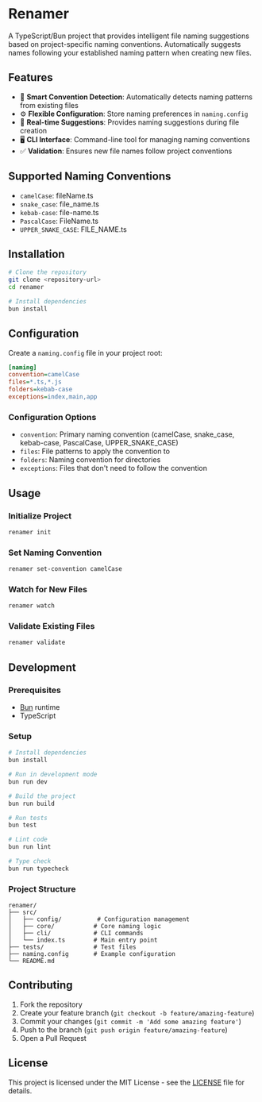 # Renamer

A TypeScript/Bun project that provides intelligent file naming suggestions based on project-specific naming conventions. Automatically suggests names following your established naming pattern when creating new files.

## Features

- 🎯 **Smart Convention Detection**: Automatically detects naming patterns from existing files
- ⚙️ **Flexible Configuration**: Store naming preferences in `naming.config`
- 🔄 **Real-time Suggestions**: Provides naming suggestions during file creation
- 🖥️ **CLI Interface**: Command-line tool for managing naming conventions
- ✅ **Validation**: Ensures new file names follow project conventions

## Supported Naming Conventions

- `camelCase`: fileName.ts
- `snake_case`: file_name.ts
- `kebab-case`: file-name.ts
- `PascalCase`: FileName.ts
- `UPPER_SNAKE_CASE`: FILE_NAME.ts

## Installation

```bash
# Clone the repository
git clone <repository-url>
cd renamer

# Install dependencies
bun install
```

## Configuration

Create a `naming.config` file in your project root:

```ini
[naming]
convention=camelCase
files=*.ts,*.js
folders=kebab-case
exceptions=index,main,app
```

### Configuration Options

- `convention`: Primary naming convention (camelCase, snake_case, kebab-case, PascalCase, UPPER_SNAKE_CASE)
- `files`: File patterns to apply the convention to
- `folders`: Naming convention for directories
- `exceptions`: Files that don't need to follow the convention

## Usage

### Initialize Project
```bash
renamer init
```

### Set Naming Convention
```bash
renamer set-convention camelCase
```

### Watch for New Files
```bash
renamer watch
```

### Validate Existing Files
```bash
renamer validate
```

## Development

### Prerequisites
- [Bun](https://bun.sh/) runtime
- TypeScript

### Setup
```bash
# Install dependencies
bun install

# Run in development mode
bun run dev

# Build the project
bun run build

# Run tests
bun test

# Lint code
bun run lint

# Type check
bun run typecheck
```

### Project Structure
```
renamer/
├── src/
│   ├── config/          # Configuration management
│   ├── core/           # Core naming logic
│   ├── cli/            # CLI commands
│   └── index.ts        # Main entry point
├── tests/              # Test files
├── naming.config       # Example configuration
└── README.md
```

## Contributing

1. Fork the repository
2. Create your feature branch (`git checkout -b feature/amazing-feature`)
3. Commit your changes (`git commit -m 'Add some amazing feature'`)
4. Push to the branch (`git push origin feature/amazing-feature`)
5. Open a Pull Request

## License

This project is licensed under the MIT License - see the [LICENSE](LICENSE) file for details.